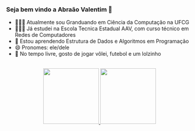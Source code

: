 ### Seja bem vindo a Abraão Valentim 👋

- 👩🏻‍🎓 Atualmente sou Granduando em Ciência da Computação na UFCG
- 👩🏻‍💻 Já estudei na Escola Tecnica Estadual AAV, com curso técnico em Redes de Computadores
- 🌱 Estou aprendendo Estrutura de Dados e Algoritmos em Programação
- 😄 Pronomes: ele/dele
- 🥳 No tempo livre, gosto de jogar vôlei, futebol e um lolzinho
<br>
<div align="center">
  <a href="https://github.com/abraaovalentim">
  <img height="150em" src="https://github-readme-stats.vercel.app/api?username=abraaovalentim&show_icons=true&theme=dracula&include_all_commits=true&count_private=true"/>
  <img height="150em" src="https://github-readme-stats.vercel.app/api/top-langs/?username=abraaovalentim&layout=compact&langs_count=7&theme=dracula"/>
</div>
